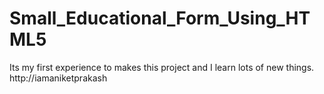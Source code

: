 # Small_Educational_Form_Using_HTML5
Its my first experience to makes this project and I learn lots of new things.  http://iamaniketprakash
